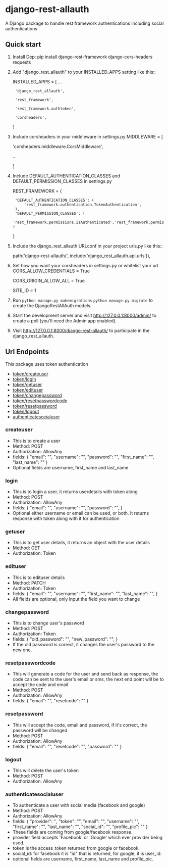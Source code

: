 # django-rest-allauth
A Django package to handle rest framework authentications including social authentications

Quick start
-----------
1. Install Dep:
    pip install django-rest-framework django-cors-headers requests

2. Add "django_rest_allauth" to your INSTALLED_APPS setting like this::

    INSTALLED_APPS = [
        ...

        'django_rest_allauth',

        'rest_framework',

        'rest_framework.authtoken',

        'corsheaders',
    ]

3. Include corsheaders in your middleware in settings.py
    MIDDLEWARE = [

    'corsheaders.middleware.CorsMiddleware',

    ...

    ]

4. Include DEFAULT_AUTHENTICATION_CLASSES and DEFAULT_PERMISSION_CLASSES in settings.py 

    REST_FRAMEWORK = {

        
        'DEFAULT_AUTHENTICATION_CLASSES': (
            'rest_framework.authentication.TokenAuthentication',
        ),
        'DEFAULT_PERMISSION_CLASSES': (
            'rest_framework.permissions.IsAuthenticated','rest_framework.permissions.AllowAny' )
    }

5. Include the django_rest_allauth URLconf in your project urls.py like this::

    path('django-rest-allauth/', include('django_rest_allauth.api.urls')),

6. Set how you want your corsheaders in settings.py or whitelist your url
    CORS_ALLOW_CREDENTIALS = True

    CORS_ORIGIN_ALLOW_ALL = True
    
    SITE_ID = 1

7. Run ``python manage.py makemigrations`` ``python manage.py migrate`` to create the DjangoRestAllAuth models.

8. Start the development server and visit http://127.0.0.1:8000/admin/
   to create a poll (you'll need the Admin app enabled).

9. Visit http://127.0.0.1:8000/django-rest-allauth/ to participate in the django_rest_allauth.

## Url Endpoints
This package uses token authentication

* [token/createuser](#createuser)
* [token/login](#login)
* [token/getuser](#getuser)
* [token/edituser](#edituser)
* [token/changepassword](#changepassword)
* [token/resetpasswordcode](#resetpasswordcode)
* [token/resetpassword](#resetpassword)
* [token/logout](#logout)
* [authenticatesocialuser](#authenticatesocialuser)

### createuser 
- This is to create a user
- Method: POST
- Authorization: AllowAny
- fields:
{
"email": "",
"username": "",
"password": "",
"first_name": "",
"last_name": ""
}
- Optional fields are username, first_name and last_name



### login 
- This is to login a user, it returns userdetails with token along 
- Method: POST
- Authorization: AllowAny
- fields:
{
    "email": "",
    "username": "",
    "password": "",
}
- Optional either username or email can be used, or both.
It returns response with token along with it for authentication


### getuser 
- This is to get user details, it returns an object with the user details
- Method: GET
- Authorization: Token


### edituser 
- This is to edituser details
- Method: PATCH
- Authorization: Token
- fields:
{
    "email": "",
    "username": "",
    "first_name": "",
    "last_name": "",
}
- All fields are optional, only input the field you want to change

### changepassword 
- This is to change user's password
- Method: POST
- Authorization: Token
- fields:
{
    "old_password": "",
    "new_password": "",
}
- If the old password is correct, it changes the user's password to the new one.


### resetpasswordcode
- This will generate a code for the user and send back as response,  the code can be sent to the user's email or sms, the next end point will be to accept the code and email
- Method: POST
- Authorization: AllowAny
- fields: 
{
"email": "",
"resetcode": ""
}

### resetpassword
- This will accept the code, email and password, if it's correct, the password will be changed
- Method: POST
- Authorization: AllowAny
- fields: 
{
"email": "",
"resetcode": "",
"password": ""
}

### logout
- This will delete the user's token
- Method: POST
- Authorization: AllowAny


### authenticatesocialuser

- To authenticate a user with social media (facebook and google)
- Method: POST
- Authorization: AllowAny
- fields:
{
    "provider": '',
    "token": "",
    "email": "",
    "username": "",
    "first_name": "",
    "last_name": "",
    "social_id": "",
    "profile_pic": ""
}
- These fields are coming from google/facebook response.
- provider field accepts 'Facebook' or 'Google' which ever provider being used.
- token is the access_token returned from google or facebook.
- social_id: for facebook it is "id" that is returned, for google, it is user_id.
- optional fields are username, first_name, last_name and profile_pic.



